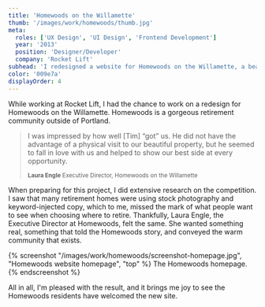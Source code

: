 ```yaml
---
title: 'Homewoods on the Willamette'
thumb: '/images/work/homewoods/thumb.jpg'
meta:
  roles: ['UX Design', 'UI Design', 'Frontend Development']
  year: '2013'
  position: 'Designer/Developer'
  company: 'Rocket Lift'
subhead: 'I redesigned a website for Homewoods on the Willamette, a beautiful retirement community just outside of Portland.'
color: '009e7a'
displayOrder: 4
---
```


While working at Rocket Lift, I had the chance to work on a redesign for Homewoods on the Willamette. Homewoods is a gorgeous retirement community outside of Portland.

<blockquote class="pullquote">
  <p>I was impressed by how well [Tim] “got” us. He did not have the advantage of a physical visit to our beautiful property, but he seemed to fall in love with us and helped to show our best side at every opportunity.</p>
  
  <small><strong>Laura Engle</strong> Executive Director, Homewoods on the Willamette</small>
</blockquote>

When preparing for this project, I did extensive research on the competition. I saw that many retirement homes were using stock photography and keyword-injected copy, which to me, missed the mark of what people want to see when choosing where to retire. Thankfully, Laura Engle, the Executive Director at Homewoods, felt the same. She wanted something real, something that told the Homewoods story, and conveyed the warm community that exists.

{% screenshot "/images/work/homewoods/screenshot-homepage.jpg", "Homewoods website homepage", "top" %}
The Homewoods homepage.
{% endscreenshot %}

All in all, I'm pleased with the result, and it brings me joy to see the Homewoods residents have welcomed the new site.
